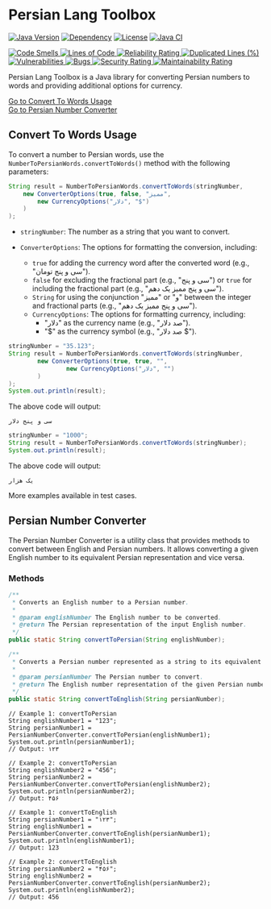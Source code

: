 # Persian Lang Toolbox

[![Java Version](https://img.shields.io/badge/Java-17%2B-orange)](https://www.java.com)
[![Dependency](https://img.shields.io/badge/Dependency-None-brightgreen)](#)
[![License](https://img.shields.io/badge/License-MIT-blue)](LICENSE)
<a href=" https://github.com/sudoitir/PersianLangToolbox/actions/workflows/maven.yml">
    <img src="https://github.com/sudoitir/PersianLangToolbox/actions/workflows/maven.yml/badge.svg" alt="Java CI">
</a>
<br>

<a href="https://sonarcloud.io/summary/new_code?id=sudoitir_PersianLangToolbox">
    <img src="https://sonarcloud.io/api/project_badges/measure?project=sudoitir_PersianLangToolbox&metric=code_smells"
         alt="Code Smells">
</a>
<a href="https://sonarcloud.io/summary/new_code?id=sudoitir_PersianLangToolbox">
    <img src="https://sonarcloud.io/api/project_badges/measure?project=sudoitir_PersianLangToolbox&metric=ncloc"
         alt="Lines of Code">
</a>
<a href="https://sonarcloud.io/summary/new_code?id=sudoitir_PersianLangToolbox">
    <img src="https://sonarcloud.io/api/project_badges/measure?project=sudoitir_PersianLangToolbox&metric=reliability_rating"
         alt="Reliability Rating">
</a>

<a href="https://sonarcloud.io/summary/new_code?id=sudoitir_PersianLangToolbox">
    <img src="https://sonarcloud.io/api/project_badges/measure?project=sudoitir_PersianLangToolbox&metric=duplicated_lines_density"
         alt="Duplicated Lines (%)">
</a>
<a href="https://sonarcloud.io/summary/new_code?id=sudoitir_PersianLangToolbox">
    <img src="https://sonarcloud.io/api/project_badges/measure?project=sudoitir_PersianLangToolbox&metric=vulnerabilities"
         alt="Vulnerabilities">
</a>
<a href="https://sonarcloud.io/summary/new_code?id=sudoitir_PersianLangToolbox">
    <img src="https://sonarcloud.io/api/project_badges/measure?project=sudoitir_PersianLangToolbox&metric=bugs"
         alt="Bugs">
</a>
<a href="https://sonarcloud.io/summary/new_code?id=sudoitir_PersianLangToolbox">
    <img src="https://sonarcloud.io/api/project_badges/measure?project=sudoitir_PersianLangToolbox&metric=security_rating"
         alt="Security Rating">
</a>
<a href="https://sonarcloud.io/summary/new_code?id=sudoitir_PersianLangToolbox">
    <img src="https://sonarcloud.io/api/project_badges/measure?project=sudoitir_PersianLangToolbox&metric=sqale_rating"
         alt="Maintainability Rating">
</a>



Persian Lang Toolbox is a Java library for converting Persian numbers to words and providing additional options for currency.

[Go to Convert To Words Usage](#convert-to-words-usage)
<br>
[Go to Persian Number Converter](#persian-number-converter)

## Convert To Words Usage

To convert a number to Persian words, use the `NumberToPersianWords.convertToWords()` method with the following parameters:

```java
String result = NumberToPersianWords.convertToWords(stringNumber,
    new ConverterOptions(true, false, "ممیز",
        new CurrencyOptions("دلار", "$")
    )
);
```
- `stringNumber`:
  The number as a string that you want to convert.

- `ConverterOptions`:
  The options for formatting the conversion, including:
    - `true` for adding the currency word after the converted word (e.g., "سی و پنج تومان").
    - `false` for excluding the fractional part (e.g., "سی و پنج") or `true` for including the fractional part (e.g., "سی و پنج ممیز یک دهم").
    - `String` for using the conjunction "ممیز" or "و" between the integer and fractional parts (e.g., "سی و پنج ممیز یک دهم").
    - `CurrencyOptions`: The options for formatting currency, including:
        - "دلار" as the currency name (e.g., "صد دلار").
        - "$" as the currency symbol (e.g., "صد دلار $").


```java
stringNumber = "35.123";
String result = NumberToPersianWords.convertToWords(stringNumber,
        new ConverterOptions(true, true, "",
                new CurrencyOptions("دلار", "")
        )
);
System.out.println(result);
```

The above code will output:
```
سی و پنج دلار
```

```java
stringNumber = "1000";
String result = NumberToPersianWords.convertToWords(stringNumber);
System.out.println(result);
```

The above code will output:
```
یک هزار
```

More examples available in test cases.

## Persian Number Converter

The Persian Number Converter is a utility class that provides methods to convert between English and Persian numbers. It allows converting a given English number to its equivalent Persian representation and vice versa.

### Methods

```java
/**
 * Converts an English number to a Persian number.
 *
 * @param englishNumber The English number to be converted.
 * @return The Persian representation of the input English number.
 */
public static String convertToPersian(String englishNumber);
```
```java
/**
 * Converts a Persian number represented as a string to its equivalent English number representation.
 *
 * @param persianNumber The Persian number to convert.
 * @return The English number representation of the given Persian number.
 */
public static String convertToEnglish(String persianNumber);
```

```
// Example 1: convertToPersian
String englishNumber1 = "123";
String persianNumber1 = PersianNumberConverter.convertToPersian(englishNumber1);
System.out.println(persianNumber1);
// Output: ۱۲۳
```
```
// Example 2: convertToPersian
String englishNumber2 = "456";
String persianNumber2 = PersianNumberConverter.convertToPersian(englishNumber2);
System.out.println(persianNumber2);
// Output: ۴۵۶
```
```
// Example 1: convertToEnglish
String persianNumber1 = "۱۲۳";
String englishNumber1 = PersianNumberConverter.convertToEnglish(persianNumber1);
System.out.println(englishNumber1);
// Output: 123
```
```
// Example 2: convertToEnglish
String persianNumber2 = "۴۵۶";
String englishNumber2 = PersianNumberConverter.convertToEnglish(persianNumber2);
System.out.println(englishNumber2);
// Output: 456
```

